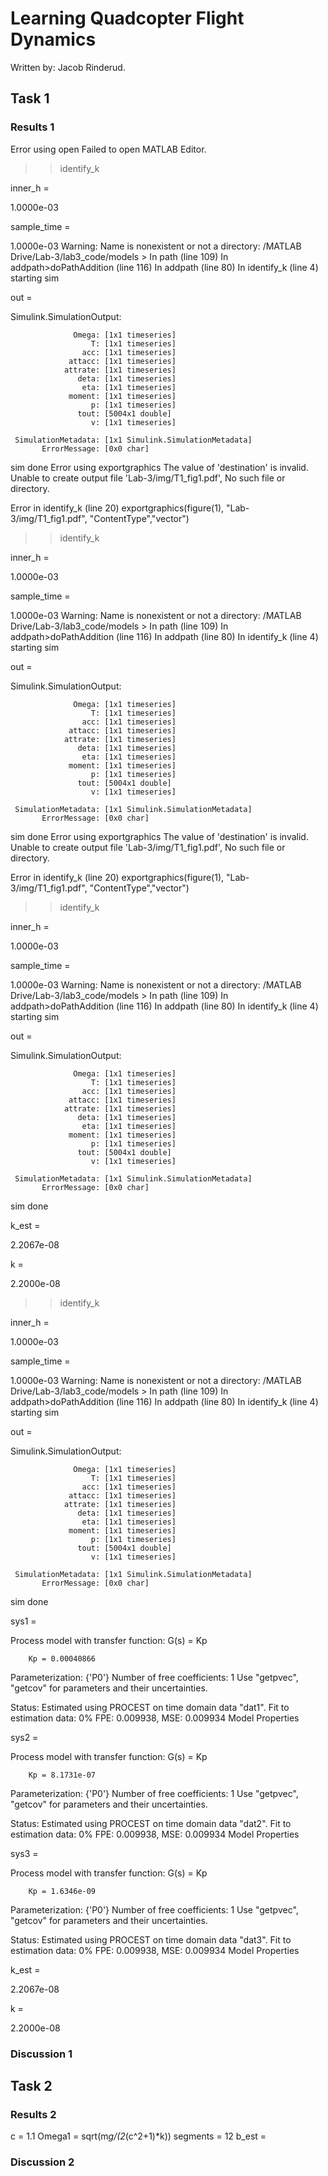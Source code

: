 # Learning Quadcopter Flight Dynamics

Written by: Jacob Rinderud.

## Task 1

### Results 1

Error using open
Failed to open MATLAB Editor.

>> identify_k

inner_h =

   1.0000e-03

sample_time =

   1.0000e-03
Warning: Name is nonexistent or not a directory: /MATLAB Drive/Lab-3/lab3_code/models > In path (line 109)
In addpath>doPathAddition (line 116)
In addpath (line 80)
In identify_k (line 4)
starting sim

out =

  Simulink.SimulationOutput:

                  Omega: [1x1 timeseries] 
                      T: [1x1 timeseries] 
                    acc: [1x1 timeseries] 
                 attacc: [1x1 timeseries] 
                attrate: [1x1 timeseries] 
                   deta: [1x1 timeseries] 
                    eta: [1x1 timeseries] 
                 moment: [1x1 timeseries] 
                      p: [1x1 timeseries] 
                   tout: [5004x1 double] 
                      v: [1x1 timeseries] 

     SimulationMetadata: [1x1 Simulink.SimulationMetadata] 
           ErrorMessage: [0x0 char] 

sim done
Error using exportgraphics
The value of 'destination' is invalid. Unable to create output file 'Lab-3/img/T1_fig1.pdf', No such file or directory.

Error in identify_k (line 20)
exportgraphics(figure(1), "Lab-3/img/T1_fig1.pdf", "ContentType","vector")

>> identify_k

inner_h =

   1.0000e-03

sample_time =

   1.0000e-03
Warning: Name is nonexistent or not a directory: /MATLAB Drive/Lab-3/lab3_code/models > In path (line 109)
In addpath>doPathAddition (line 116)
In addpath (line 80)
In identify_k (line 4)
starting sim

out =

  Simulink.SimulationOutput:

                  Omega: [1x1 timeseries] 
                      T: [1x1 timeseries] 
                    acc: [1x1 timeseries] 
                 attacc: [1x1 timeseries] 
                attrate: [1x1 timeseries] 
                   deta: [1x1 timeseries] 
                    eta: [1x1 timeseries] 
                 moment: [1x1 timeseries] 
                      p: [1x1 timeseries] 
                   tout: [5004x1 double] 
                      v: [1x1 timeseries] 

     SimulationMetadata: [1x1 Simulink.SimulationMetadata] 
           ErrorMessage: [0x0 char] 

sim done
Error using exportgraphics
The value of 'destination' is invalid. Unable to create output file 'Lab-3/img/T1_fig1.pdf', No such file or directory.

Error in identify_k (line 20)
exportgraphics(figure(1), "Lab-3/img/T1_fig1.pdf", "ContentType","vector")

>> identify_k

inner_h =

   1.0000e-03

sample_time =

   1.0000e-03
Warning: Name is nonexistent or not a directory: /MATLAB Drive/Lab-3/lab3_code/models > In path (line 109)
In addpath>doPathAddition (line 116)
In addpath (line 80)
In identify_k (line 4)
starting sim

out =

  Simulink.SimulationOutput:

                  Omega: [1x1 timeseries] 
                      T: [1x1 timeseries] 
                    acc: [1x1 timeseries] 
                 attacc: [1x1 timeseries] 
                attrate: [1x1 timeseries] 
                   deta: [1x1 timeseries] 
                    eta: [1x1 timeseries] 
                 moment: [1x1 timeseries] 
                      p: [1x1 timeseries] 
                   tout: [5004x1 double] 
                      v: [1x1 timeseries] 

     SimulationMetadata: [1x1 Simulink.SimulationMetadata] 
           ErrorMessage: [0x0 char] 

sim done

k_est =

   2.2067e-08

k =

   2.2000e-08

>> identify_k

inner_h =

   1.0000e-03

sample_time =

   1.0000e-03
Warning: Name is nonexistent or not a directory: /MATLAB Drive/Lab-3/lab3_code/models > In path (line 109)
In addpath>doPathAddition (line 116)
In addpath (line 80)
In identify_k (line 4)
starting sim

out =

  Simulink.SimulationOutput:

                  Omega: [1x1 timeseries] 
                      T: [1x1 timeseries] 
                    acc: [1x1 timeseries] 
                 attacc: [1x1 timeseries] 
                attrate: [1x1 timeseries] 
                   deta: [1x1 timeseries] 
                    eta: [1x1 timeseries] 
                 moment: [1x1 timeseries] 
                      p: [1x1 timeseries] 
                   tout: [5004x1 double] 
                      v: [1x1 timeseries] 

     SimulationMetadata: [1x1 Simulink.SimulationMetadata] 
           ErrorMessage: [0x0 char] 

sim done

sys1 =

Process model with transfer function:
  G(s) = Kp

        Kp = 0.00040866              

Parameterization:
    {'P0'}
   Number of free coefficients: 1
   Use "getpvec", "getcov" for parameters and their uncertainties.

Status:
Estimated using PROCEST on time domain data "dat1".
Fit to estimation data: 0%
FPE: 0.009938, MSE: 0.009934
 Model Properties

sys2 =

Process model with transfer function:
  G(s) = Kp

        Kp = 8.1731e-07              

Parameterization:
    {'P0'}
   Number of free coefficients: 1
   Use "getpvec", "getcov" for parameters and their uncertainties.

Status:
Estimated using PROCEST on time domain data "dat2".
Fit to estimation data: 0%
FPE: 0.009938, MSE: 0.009934
 Model Properties

sys3 =

Process model with transfer function:
  G(s) = Kp

        Kp = 1.6346e-09              

Parameterization:
    {'P0'}
   Number of free coefficients: 1
   Use "getpvec", "getcov" for parameters and their uncertainties.

Status:
Estimated using PROCEST on time domain data "dat3".
Fit to estimation data: 0%
FPE: 0.009938, MSE: 0.009934
 Model Properties

k_est =

   2.2067e-08

k =

   2.2000e-08

### Discussion 1

## Task 2

### Results 2

c = 1.1
Omega1 = sqrt(m*g/(2*(c^2+1)*k))
segments = 12
b_est =

### Discussion 2
